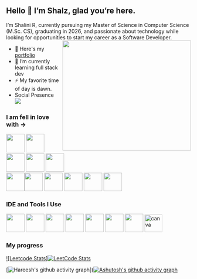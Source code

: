 ## Hello 🌸 I’m Shalz, glad you’re here.

I’m Shalini R, currently pursuing my Master of Science in Computer Science (M.Sc. CS), graduating in 2026, and passionate about technology while looking for opportunities to start my career as a Software Developer.
<img align="right" width="350" height="300" src="https://jumpshare.com/s/mXn9vC4um7fjvSbkTaTP">
- 🔭 Here's my [portfolio](www.linkedin.com/in/shalini-msc-cs-b5046a2ba)                                                 
- 🌱 I’m currently learning full stack dev
- ⚡ My favorite time of day is dawn.
- Social Presence
<br> [<img src="https://img.shields.io/badge/LinkedIn-0077B5?style=for-the-badge&logo=linkedin&logoColor=white" />](www.linkedin.com/in/shalini-msc-cs-b5046a2ba) <br/>

### I am fell in love with ->
<img height="50" width="50" src="https://img.icons8.com/color/48/000000/python.png" />  <img height="50" width="50" src="https://img.icons8.com/color/48/000000/html-5.png" /> <img height="50" width="50" src="https://img.icons8.com/color/48/000000/css3.png" /> <img height="50" width="50" src="https://img.icons8.com/color/48/000000/sass.png"/> <img height="50" width="50" src="https://img.icons8.com/color/48/000000/bootstrap.png" /><br>
<img height="50" width="50" src="https://img.icons8.com/color/48/000000/javascript.png"/><img height="50" width="50" src="https://img.icons8.com/color/48/000000/react-native.png"/> <img height="50" width="50" src="https://img.icons8.com/color/48/000000/google-firebase-console.png"/> <img height="50" width="50" src="https://img.icons8.com/color/48/000000/mysql-logo.png"/> <img height="50" width="50" src="https://img.icons8.com/color/48/000000/mongodb.png"/> <img height="50" width="50" src="https://img.icons8.com/color/48/000000/nodejs.png"/> 
### IDE and Tools I Use
<img height="50" width="50" src="https://img.icons8.com/color/48/000000/visual-studio-code-2019.png"/> <img height="50" width="50" src="https://img.icons8.com/color/48/000000/pycharm.png"/> <img height="50" width="50" src="https://img.icons8.com/color/50/000000/git.png"/>  <img height="50" src="https://img.icons8.com/color/480/null/notion--v1.png" /> <img height="50" width="50" src="https://img.icons8.com/doodle/48/000000/adobe-photoshop.png"/> <img height="50" width="50" src="https://img.icons8.com/color/48/000000/figma--v1.png"/> <img height="50" src="https://img.shields.io/badge/Netlify-00C7B7?style=for-the-badge&logo=netlify&logoColor=white"/> <img width="48" height="48" src="https://img.icons8.com/fluency/48/canva.png" alt="canva"/> 


### My progress  

[![Leetcode Stats]![LeetCode Stats](https://leetcard.jacoblin.cool/JacobLinCool?theme=dark&font=Mandali)](https://leetcode.com/u/Shalz_Msc/)

[![Hareesh's github activity graph](https://github-readme-activity-graph.vercel.app/graph?username=hareesh-r&bg_color=000000&color=ffffff&line=51f565&point=ffffff&area=true&hide_border=true)]([![Ashutosh's github activity graph](https://github-readme-activity-graph.vercel.app/graph?username=shalzmsc-workspace&bg_color=050505&color=ab82a9&line=732c7d&point=bf7cc0&area=true&hide_border=true)](https://github.com/ashutosh00710/github-readme-activity-graph)
